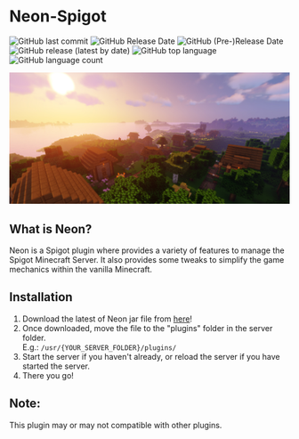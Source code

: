 # **Neon-Spigot**
![GitHub last commit](https://img.shields.io/github/last-commit/ICitiesMaxQ/Neon-Spigot?color=brightgreen&label=Last%20Commit) ![GitHub Release Date](https://img.shields.io/github/release-date/ICitiesMaxQ/Neon-Spigot?color=brightgreen&label=Release%20Date) ![GitHub (Pre-)Release Date](https://img.shields.io/github/release-date-pre/ICitiesMaxQ/Neon-Spigot?color=orange&label=Pre-release%20Date) ![GitHub release (latest by date)](https://img.shields.io/github/v/release/ICitiesMaxQ/Neon-Spigot?color=brightgreen&label=Latest%20Release) ![GitHub top language](https://img.shields.io/github/languages/top/ICitiesMaxQ/Neon-Spigot?color=00ffff) ![GitHub language count](https://img.shields.io/github/languages/count/ICitiesMaxQ/Neon-Spigot?color=blue)

<img src="images/banner.jpg">

## **What is Neon?**
Neon is a Spigot plugin where provides a variety of features to manage the Spigot Minecraft Server. It also provides some tweaks to simplify the game mechanics within the vanilla Minecraft.

## **Installation**
1. Download the latest of Neon jar file from [here](https://github.com/ICitiesMaxQ/Neon-Spigot/releases/latest "Latest Neon")!
2. Once downloaded, move the file to the "plugins" folder in the server folder. <br>
   E.g.: `/usr/{YOUR_SERVER_FOLDER}/plugins/`
3. Start the server if you haven't already, or reload the server if you have started the server.
4. There you go!

## **Note:**
This plugin may or may not compatible with other plugins.
